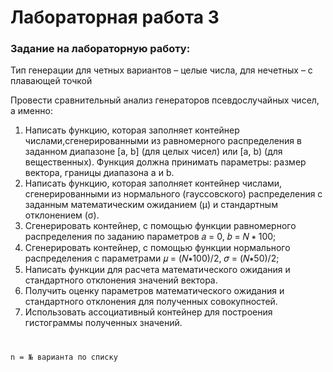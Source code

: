 # Лабораторная работа 3

### Задание на лабораторную работу:

Тип генерации для четных вариантов – целые числа, для нечетных – с плавающей точкой

Провести сравнительный анализ генераторов псевдослучайных чисел, а именно:
1. Написать функцию, которая заполняет контейнер числами,сгенерированными из равномерного распределения в заданном диапазоне [a, b] (для целых чисел) или [a, b) (для вещественных). Функция должна принимать параметры: размер вектора, границы диапазона a и b.
2. Написать функцию, которая заполняет контейнер числами, сгенерированными из нормального (гауссовского) распределения с заданным математическим ожиданием (μ) и стандартным отклонением (σ).
3. Сгенерировать контейнер, с помощью функции равномерного распределения по заданию параметров 𝑎 = 0, 𝑏 = 𝑁 ∗ 100;
4. Сгенерировать контейнер, с помощью функции нормального распределения с параметрами 𝜇 = (𝑁∗100)/2, 𝜎 = (𝑁∗50)/2;
5. Написать функции для расчета математического ожидания и стандартного отклонения значений вектора.
6. Получить оценку параметров математического ожидания и стандартного отклонения для полученных совокупностей.
7. Использовать ассоциативный контейнер для построения гистограммы полученных значений.

# 
```
n = № варианта по списку
```